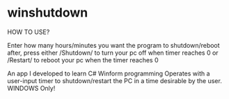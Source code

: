 # winshutdown


HOW TO USE?

Enter how many hours/minutes you want the program to shutdown/reboot after, press either /Shutdown/ to turn your pc off when timer reaches 0 or /Restart/ to reboot your pc when the timer reaches 0  



An app I developed to learn C# Winform programming
Operates with a user-input timer to shutdown/restart the PC in a time desirable by the user.
WINDOWS Only!
